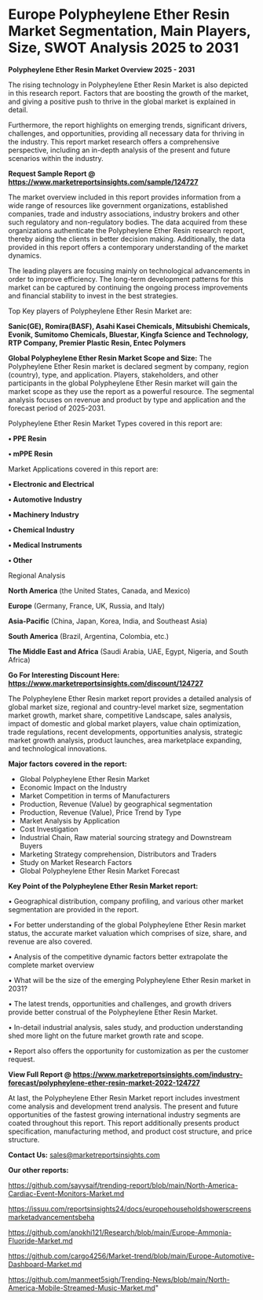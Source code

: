 # Europe Polypheylene Ether Resin Market Segmentation, Main Players, Size, SWOT Analysis 2025 to 2031

<Strong> Polypheylene Ether Resin Market Overview 2025 - 2031</strong>

The rising technology in Polypheylene Ether Resin Market is also depicted in this research report. Factors that are boosting the growth of the market, and giving a positive push to thrive in the global market is explained in detail.

Furthermore, the report highlights on emerging trends, significant drivers, challenges, and opportunities, providing all necessary data for thriving in the industry. This report market research offers a comprehensive perspective, including an in-depth analysis of the present and future scenarios within the industry.

<strong>Request Sample Report @ <a href=https://www.marketreportsinsights.com/sample/124727>https://www.marketreportsinsights.com/sample/124727</a></strong>

The market overview included in this report provides information from a wide range of resources like government organizations, established companies, trade and industry associations, industry brokers and other such regulatory and non-regulatory bodies. The data acquired from these organizations authenticate the Polypheylene Ether Resin research report, thereby aiding the clients in better decision making. Additionally, the data provided in this report offers a contemporary understanding of the market dynamics.

The leading players are focusing mainly on technological advancements in order to improve efficiency. The long-term development patterns for this market can be captured by continuing the ongoing process improvements and financial stability to invest in the best strategies.

Top Key players of Polypheylene Ether Resin Market are:

<strong>Sanic(GE), Romira(BASF), Asahi Kasei Chemicals, Mitsubishi Chemicals, Evonik, Sumitomo Chemicals, Bluestar, Kingfa Science and Technology, RTP Company, Premier Plastic Resin, Entec Polymers</strong>

<strong><b>Global Polypheylene Ether Resin Market Scope and Size:</b></strong>
The Polypheylene Ether Resin market is declared segment by company, region (country), type, and application. Players, stakeholders, and other participants in the global Polypheylene Ether Resin market will gain the market scope as they use the report as a powerful resource. The segmental analysis focuses on revenue and product by type and application and the forecast period of 2025-2031.

Polypheylene Ether Resin Market Types covered in this report are:

<strong>• PPE Resin

• mPPE Resin</strong>

Market Applications covered in this report are:

<strong>• Electronic and Electrical

• Automotive Industry

• Machinery Industry

• Chemical Industry

• Medical Instruments

• Other</strong> 

Regional Analysis

<strong>North America</strong> (the United States, Canada, and Mexico)

<strong>Europe</strong> (Germany, France, UK, Russia, and Italy)

<strong>Asia-Pacific</strong> (China, Japan, Korea, India, and Southeast Asia)

<strong>South America</strong> (Brazil, Argentina, Colombia, etc.)

<strong>The Middle East and Africa</strong> (Saudi Arabia, UAE, Egypt, Nigeria, and South Africa)

<strong>Go For Interesting Discount Here: <a href=https://www.marketreportsinsights.com/discount/124727>https://www.marketreportsinsights.com/discount/124727</a></strong>

The Polypheylene Ether Resin market report provides a detailed analysis of global market size, regional and country-level market size, segmentation market growth, market share, competitive Landscape, sales analysis, impact of domestic and global market players, value chain optimization, trade regulations, recent developments, opportunities analysis, strategic market growth analysis, product launches, area marketplace expanding, and technological innovations.

<strong><b>Major factors covered in the report:</b></strong>
<ul>
  <li>Global Polypheylene Ether Resin Market </li>
  <li>Economic Impact on the Industry</li>
  <li>Market Competition in terms of Manufacturers</li>
  <li>Production, Revenue (Value) by geographical segmentation</li>
  <li>Production, Revenue (Value), Price Trend by Type</li>
  <li>Market Analysis by Application</li>
  <li>Cost Investigation</li>
  <li>Industrial Chain, Raw material sourcing strategy and Downstream Buyers</li>
  <li>Marketing Strategy comprehension, Distributors and Traders</li>
  <li>Study on Market Research Factors</li>
  <li>Global Polypheylene Ether Resin Market Forecast</li>
</ul>

<strong><b>Key Point of the Polypheylene Ether Resin Market report:</b></strong>

• Geographical distribution, company profiling, and various other market segmentation are provided in the report.

• For better understanding of the global Polypheylene Ether Resin market status, the accurate market valuation which comprises of size, share, and revenue are also covered.

• Analysis of the competitive dynamic factors better extrapolate the complete market overview

• What will be the size of the emerging Polypheylene Ether Resin market in 2031?

• The latest trends, opportunities and challenges, and growth drivers provide better construal of the Polypheylene Ether Resin Market.

• In-detail industrial analysis, sales study, and production understanding shed more light on the future market growth rate and scope.

• Report also offers the opportunity for customization as per the customer request.

<strong><b>View Full Report @ <a href=https://www.marketreportsinsights.com/industry-forecast/polypheylene-ether-resin-market-2022-124727>https://www.marketreportsinsights.com/industry-forecast/polypheylene-ether-resin-market-2022-124727</a></b></strong>


At last, the Polypheylene Ether Resin Market report includes investment come analysis and development trend analysis. The present and future opportunities of the fastest growing international industry segments are coated throughout this report. This report additionally presents product specification, manufacturing method, and product cost structure, and price structure.

<strong>Contact Us:</strong>
sales@marketreportsinsights.com

<strong>Our other reports:</strong>

<a href=https://github.com/sayysaif/trending-report/blob/main/North-America-Cardiac-Event-Monitors-Market.md>https://github.com/sayysaif/trending-report/blob/main/North-America-Cardiac-Event-Monitors-Market.md</a>

<a href=https://issuu.com/reportsinsights24/docs/europehouseholdshowerscreensmarketadvancementsbeha>https://issuu.com/reportsinsights24/docs/europehouseholdshowerscreensmarketadvancementsbeha</a>

<a href=https://github.com/anokhi121/Research/blob/main/Europe-Ammonia-Fluoride-Market.md>https://github.com/anokhi121/Research/blob/main/Europe-Ammonia-Fluoride-Market.md</a>

<a href=https://github.com/cargo4256/Market-trend/blob/main/Europe-Automotive-Dashboard-Market.md>https://github.com/cargo4256/Market-trend/blob/main/Europe-Automotive-Dashboard-Market.md</a>

<a href=https://github.com/manmeet5sigh/Trending-News/blob/main/North-America-Mobile-Streamed-Music-Market.md>https://github.com/manmeet5sigh/Trending-News/blob/main/North-America-Mobile-Streamed-Music-Market.md</a>"
